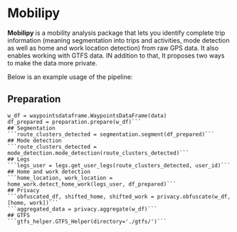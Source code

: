 # Mobilipy
**Mobilipy** is a mobility analysis package that lets you identify complete trip information (meaning segmentation into trips and activities, mode detection as well as home and work location detection) from raw GPS data. It also enables working with GTFS data. IN addition to that, It proposes two ways to make the data more private.  
  
Below is an example usage of the pipeline:

## Preparation
```from sdscmob import plot, preparation, waypointsdataframe, segmentation, mode_detection, legs, gtfs_helper, home_work, privacy  
w_df = waypointsdataframe.WaypointsDataFrame(data)  
df_prepared = preparation.prepare(w_df)```  
## Segmentation
```route_clusters_detected = segmentation.segment(df_prepared)```  
## Mode detection
```route_clusters_detected = mode_detection.mode_detection(route_clusters_detected)```  
## Legs
```legs_user = legs.get_user_legs(route_clusters_detected, user_id)```  
## Home and work detection
```home_location, work_location = home_work.detect_home_work(legs_user, df_prepared)```
## Privacy
```obfuscated_df, shifted_home, shifted_work = privacy.obfuscate(w_df, [home, work])```  
```aggregated_data = privacy.aggregate(w_df)```  
## GTFS
```gtfs_helper.GTFS_Helper(directory='./gtfs/')```  